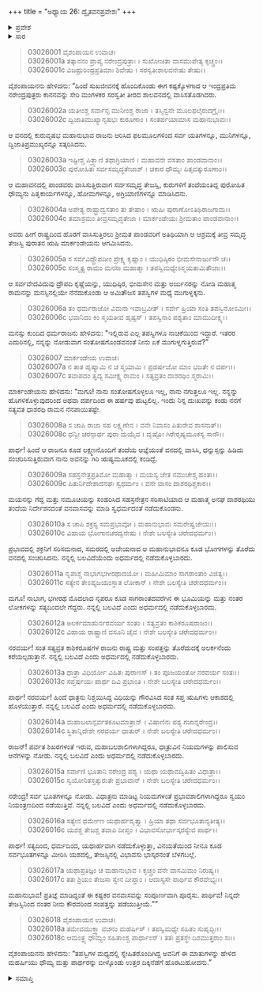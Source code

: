 +++
title = "ಅಧ್ಯಾಯ 26: ದ್ವೈತವನಪ್ರವೇಶಃ"
+++

<details><summary>ಪ್ರವೇಶ</summary>


।।   ಓಂ ಓಂ ನಮೋ ನಾರಾಯಣಾಯ।।   ಶ್ರೀ ವೇದವ್ಯಾಸಾಯ ನಮಃ ।।

ಶ್ರೀ ಕೃಷ್ಣದ್ವೈಪಾಯನ ವೇದವ್ಯಾಸ ವಿರಚಿತ  

**ಶ್ರೀ ಮಹಾಭಾರತ**

**ಆರಣ್ಯಕ ಪರ್ವ**

**ಕೈರಾತ ಪರ್ವ**

**ಅಧ್ಯಾಯ 26**

</details>


<details><summary>ಸಾರ</summary>

ಸರಸ್ವತೀ ತೀರದ ಶಾಲವನದಲ್ಲಿ ವಾಸಿಸುತ್ತಿರುವಾಗ ಯಧಿಷ್ಠಿರನನ್ನು ಕಾಣಲು ಮುನಿ ಮಾರ್ಕಂಡೇಯನು ಆಗಮಿಸಿದ್ದುದು (1-4). ಮುನಿಯು ಪಾಂಡವರನ್ನು ನೋಡಿ ಮುನಿಯು ಮುಗುಳ್ನಕ್ಕಿದುದು (5); ಯುಧಿಷ್ಠಿರನು ಕಾರಣವನ್ನು ಕೇಳಿದುದು (6). ಶ್ರೀರಾಮನನ್ನು ನೆನಪಿಸಿಕೊಂಡು ಮುಗುಳ್ನಕ್ಕೆನೆಂದೂ, ಬಲವಿದೆಯೆಂದು ಅಧರ್ಮದಲ್ಲಿ ನಡೆದುಕೊಳ್ಳಬಾರದೆಂದೂ ಮಾರ್ಕಂಡೇಯನು ಹೇಳಿ ಹೊರಟುಹೋದುದು (7-19).

</details>


> 03026001 ವೈಶಂಪಾಯನ ಉವಾಚ।  
03026001a ತತ್ಕಾನನಂ ಪ್ರಾಪ್ಯ ನರೇಂದ್ರಪುತ್ರಾಃ ।
	ಸುಖೋಚಿತಾ ವಾಸಮುಪೇತ್ಯ ಕೃಚ್ಚ್ರಂ।।  
> 03026001c ವಿಜಹ್ರುರಿಂದ್ರಪ್ರತಿಮಾಃ ಶಿವೇಷು ।
	ಸರಸ್ವತೀಶಾಲವನೇಷು ತೇಷು।।   

ವೈಶಂಪಾಯನನು ಹೇಳಿದನು: “ಹಿಂದೆ ಸುಖಜೀವನಕ್ಕೆ ಹೊಂದಿಕೊಂಡು ಈಗ ಕಷ್ಟಕ್ಕೊಳಗಾದ ಆ ಇಂದ್ರಪ್ರತಿಮ ನರೇಂದ್ರಪುತ್ರರು ಕಾನನವನ್ನು ಸೇರಿ ಮಂಗಳಕರ ಸರಸ್ವತೀ ತೀರದ ಶಾಲವನದಲ್ಲಿ ವಾಸಿಸತೊಡಗಿದರು.

> 03026002a ಯತೀಂಶ್ಚ ಸರ್ವಾನ್ಸ ಮುನೀಂಶ್ಚ ರಾಜಾ ।
	ತಸ್ಮಿನ್ವನೇ ಮೂಲಫಲೈರುದಗ್ರೈಃ।।   
> 03026002c ದ್ವಿಜಾತಿಮುಖ್ಯಾನೃಷಭಃ ಕುರೂಣಾಂ ।
	ಸಂತರ್ಪಯಾಮಾಸ ಮಹಾನುಭಾವಃ।।  

ಆ ವನದಲ್ಲಿ ಕುರುವೃಷಭ ಮಹಾನುಭಾವ ರಾಜನು ಆರಿಸಿದ ಫಲಮೂಲಗಳಿಂದ ಸರ್ವ ಯತಿಗಳನ್ನೂ, ಮುನಿಗಳನ್ನೂ, ದ್ವಿಜಾತಿಪ್ರಮುಖ್ಯರನ್ನೂ ಸತ್ಕರಿಸಿದನು.

> 03026003a ಇಷ್ಟೀಶ್ಚ ಪಿತ್ರ್ಯಾಣಿ ತಥಾಗ್ರಿಯಾಣಿ ।
	ಮಹಾವನೇ ವಸತಾಂ ಪಾಂಡವಾನಾಂ।।  
> 03026003c ಪುರೋಹಿತಃ ಸರ್ವಸಮೃದ್ಧತೇಜಾಶ್ ।
	ಚಕಾರ ಧೌಮ್ಯಃ ಪಿತೃವತ್ಕುರೂಣಾಂ।।  

ಆ ಮಹಾವನದಲ್ಲಿ ಪಾಂಡವರು ವಾಸಿಸುತ್ತಿರುವಾಗ ಸರ್ವಸಮೃದ್ಧ ತೇಜಸ್ವಿ, ಕುರುಗಳಿಗೆ ತಂದೆಯಂತಿದ್ದ ಪುರೋಹಿತ ಧೌಮ್ಯನು ಪಿತೃಕಾರ್ಯಗಳನ್ನೂ, ಹೋಮಗಳನ್ನೂ, ಅಗ್ರಿಯಾಣಿಗಳನ್ನೂ ಮಾಡಿಸಿದನು.

> 03026004a ಅಪೇತ್ಯ ರಾಷ್ಟ್ರಾದ್ವಸತಾಂ ತು ತೇಷಾಂ ।
	ಋಷಿಃ ಪುರಾಣೋಽತಿಥಿರಾಜಗಾಮ।।  
> 03026004c ತಮಾಶ್ರಮಂ ತೀವ್ರಸಮೃದ್ಧತೇಜಾ ।
	ಮಾರ್ಕಂಡೇಯಃ ಶ್ರೀಮತಾಂ ಪಾಂಡವಾನಾಂ।।  

ಅವರು ಹೀಗೆ ರಾಷ್ಟ್ರದಿಂದ ಹೊರಗೆ ವಾಸಿಸುತ್ತಿರಲು ಶ್ರೀಮತ ಪಾಂಡವರಿಗೆ ಅತಿಥಿಯಾಗಿ ಆ ಆಶ್ರಮಕ್ಕೆ ತೀವ್ರ ಸಮೃದ್ಧ ತೇಜಸ್ವಿ ಪುರಾತನ ಋಷಿ ಮಾರ್ಕಂಡೇಯನು ಆಗಮಿಸಿದನು.

> 03026005a ಸ ಸರ್ವವಿದ್ದ್ರೌಪದೀಂ ಪ್ರೇಕ್ಷ್ಯ ಕೃಷ್ಣಾಂ ।
	ಯುಧಿಷ್ಠಿರಂ ಭೀಮಸೇನಾರ್ಜುನೌ ಚ।।  
> 03026005c ಸಂಸ್ಮೃತ್ಯ ರಾಮಂ ಮನಸಾ ಮಹಾತ್ಮಾ ।
	ತಪಸ್ವಿಮಧ್ಯೇಽಸ್ಮಯತಾಮಿತೌಜಾಃ।।  

ಆ ಸರ್ವವೇದವಿದುವು ದ್ರೌಪದಿ ಕೃಷ್ಣೆಯನ್ನು, ಯುಧಿಷ್ಠಿರ, ಭೀಮಸೇನ ಮತ್ತು ಅರ್ಜುನರನ್ನು ನೋಡಿ ಮಹಾತ್ಮ ರಾಮನನ್ನು ಮನಸ್ಸಿನಲ್ಲಿಯೇ ನೆನೆದುಕೊಂಡು ಆ ಅಮಿತೌಜಸ ತಪಸ್ವಿಗಳ ಮಧ್ಯೆ ಮುಗುಳ್ನಕ್ಕನು.

> 03026006a ತಂ ಧರ್ಮರಾಜೋ ವಿಮನಾ ಇವಾಬ್ರವೀತ್ ।
	ಸರ್ವೇ ಹ್ರಿಯಾ ಸಂತಿ ತಪಸ್ವಿನೋಽಮೀ।।  
> 03026006c ಭವಾನಿದಂ ಕಿಂ ಸ್ಮಯತೀವ ಹೃಷ್ಟಸ್ ।
	ತಪಸ್ವಿನಾಂ ಪಶ್ಯತಾಂ ಮಾಮುದೀಕ್ಷ್ಯ।।  

ಮನಸ್ಸು ಕುಂದಿದ ಧರ್ಮರಾಜನು ಹೇಳಿದನು: "ಇಲ್ಲಿರುವ ಎಲ್ಲ ತಪಸ್ವಿಗಳೂ ನಾಚಿಕೆಯಿಂದ ಇದ್ದಾರೆ. ಇತರರ ಎದುರಿನಲ್ಲಿ, ನನ್ನನ್ನು ನೋಡುವಾಗ ಸಂತೋಷಗೊಂಡವನಂತೆ ನೀನು ಏಕೆ ಮುಗುಳ್ನಗುತ್ತಿರುವೆ?”

> 03026007 ಮಾರ್ಕಂಡೇಯ ಉವಾಚ।  
03026007a ನ ತಾತ ಹೃಷ್ಯಾಮಿ ನ ಚ ಸ್ಮಯಾಮಿ ।
	ಪ್ರಹರ್ಷಜೋ ಮಾಂ ಭಜತೇ ನ ದರ್ಪಃ।।  
> 03026007c ತವಾಪದಂ ತ್ವದ್ಯ ಸಮೀಕ್ಷ್ಯ ರಾಮಂ ।
	ಸತ್ಯವ್ರತಂ ದಾಶರಥಿಂ ಸ್ಮರಾಮಿ।।  

ಮಾರ್ಕಂಡೇಯನು ಹೇಳಿದನು: “ಮಗೂ! ನಾನು ಸಂತೋಷಗೊಳ್ಳಲೂ ಇಲ್ಲ, ನಾನು ನಗುತ್ತಲೂ ಇಲ್ಲ. ನನ್ನನ್ನು ಹೊಗಳಿಕೊಳ್ಳುವುದರಿಂದ ಅಥವಾ ದರ್ಪದಿಂದ ಈ ಹರ್ಷವು ಹುಟ್ಟಲಿಲ್ಲ. ಇಂದು ನಿನ್ನ ದುಃಖವನ್ನು ಕಂಡು ನನಗೆ ಸತ್ಯವತ ಧಾಶರಥಿ ರಾಮನ ನೆನಪಾಯಿತಷ್ಟೇ.

> 03026008a ಸ ಚಾಪಿ ರಾಜಾ ಸಹ ಲಕ್ಷ್ಮಣೇನ ।
	ವನೇ ನಿವಾಸಂ ಪಿತುರೇವ ಶಾಸನಾತ್।।  
> 03026008c ಧನ್ವೀ ಚರನ್ಪಾರ್ಥ ಪುರಾ ಮಯೈವ ।
	ದೃಷ್ಟೋ ಗಿರೇರೃಷ್ಯಮೂಕಸ್ಯ ಸಾನೌ।।  

ಪಾರ್ಥ! ಹಿಂದೆ ಆ ರಾಜನೂ ಕೂಡ ಲಕ್ಷ್ಮಣನೊಂದಿಗೆ ತಂದೆಯ ಆಜ್ಞೆಯಂತೆ ವನದಲ್ಲಿ ವಾಸಿಸಿ, ಧನ್ನುಸ್ಸನ್ನು ಹಿಡಿದು ಸಂಚರಿಸಿಸುತ್ತಿರುವಾಗ ನಾನು ಅವನನ್ನು ಗಿರಿ ಋಷ್ಯಮೂಕದಲ್ಲಿ ಕಂಡಿದ್ದೆ.

> 03026009a ಸಹಸ್ರನೇತ್ರಪ್ರತಿಮೋ ಮಹಾತ್ಮಾ ।
	ಮಯಸ್ಯ ಜೇತ ನಮುಚೇಶ್ಚ ಹಂತಾ।।  
> 03026009c ಪಿತುರ್ನಿದೇಶಾದನಘಃ ಸ್ವಧರ್ಮಂ ।
	ವನೇ ವಾಸಂ ದಾಶರಥಿಶ್ಚಕಾರ।।  

ಮಯನನ್ನು ಗೆದ್ದ ಮತ್ತು ನಮೂಚಿಯನ್ನು ಸಂಹರಿಸಿದ ಸಹಸ್ರನೇತ್ರನ ಸರಿಸಾಟಿಯಾದ ಆ ಮಹಾತ್ಮ ಅನಘ ದಾಶರಥಿಯು ತಂದೆಯ ನಿರ್ದೇಶನದಂತೆ ವನವಾಸವನ್ನು ಮಾಡಿ ಸ್ವಧರ್ಮದಂತೆ ನಡೆದುಕೊಂಡನು.

> 03026010a ಸ ಚಾಪಿ ಶಕ್ರಸ್ಯ ಸಮಪ್ರಭಾವೋ ।
	ಮಹಾನುಭಾವಃ ಸಮರೇಷ್ವಜೇಯಃ।।   
> 03026010c ವಿಹಾಯ ಭೋಗಾನಚರದ್ವನೇಷು ।
	ನೇಶೇ ಬಲಸ್ಯೇತಿ ಚರೇದಧರ್ಮಂ।।  

ಪ್ರಭಾವದಲ್ಲಿ ಶಕ್ರನಿಗೆ ಸರಿಸಮನಾದ, ಸಮರದಲ್ಲಿ ಅಜೇಯನಾದ ಆ ಮಹಾನುಭಾವನೂ ಕೂಡ ಭೋಗಗಳನ್ನು ತೊರೆದು ವನದಲ್ಲಿ ಸಂಚರಿಸಿದನು. ನನ್ನಲ್ಲಿ ಬಲವಿದೆಯೆಂದು ಅಧರ್ಮದಲ್ಲಿ ನಡೆದುಕೊಳ್ಳಬಾರದು.

> 03026011a ನೃಪಾಶ್ಚ ನಾಭಾಗಭಗೀರಥಾದಯೋ ।
	ಮಹೀಮಿಮಾಂ ಸಾಗರಾಂತಾಂ ವಿಜಿತ್ಯ।।  
> 03026011c ಸತ್ಯೇನ ತೇಽಪ್ಯಜಯಂಸ್ತಾತ ಲೋಕಾನ್ ।
	ನೇಶೇ ಬಲಸ್ಯೇತಿ ಚರೇದಧರ್ಮಂ।।  

ಮಗೂ! ನಾಭಾಗ, ಭಗೀರಥ ಮೊದಲಾದ ನೃಪರೂ ಕೂಡ ಸಾಗರಾಂತದವರೆಗಿನ ಈ ಭೂಮಿಯನ್ನು ಮತ್ತು ನಂತರ ಲೋಕಗಳನ್ನು ಸತ್ಯದಿಂದಲೇ ಗೆದ್ದರು. ನನ್ನಲ್ಲಿ ಬಲವಿದೆ ಎಂದು ಅಧರ್ಮದಲ್ಲಿ ನಡೆದುಕೊಳ್ಳಬಾರದು.

> 03026012a ಅಲರ್ಕಮಾಹುರ್ನರವರ್ಯ ಸಂತಂ ।
	ಸತ್ಯವ್ರತಂ ಕಾಶಿಕರೂಷರಾಜಂ।।  
> 03026012c ವಿಹಾಯ ರಾಷ್ಟ್ರಾಣಿ ವಸೂನಿ ಚೈವ ।
	ನೇಶೇ ಬಲಸ್ಯೇತಿ ಚರೇದಧರ್ಮಂ।।  

ನರವರ್ಯ! ಸಂತ ಸತ್ಯವ್ರತ ಕಾಶಿಕರೂಷಗಳ ರಾಜನು ರಾಷ್ಟ್ರ ಮತ್ತು ಸಂಪತ್ತನ್ನು ತೊರೆದುದಕ್ಕೆ ಅಲರ್ಕನೆಂದು ಕರೆಯಲ್ಪಡುತ್ತಾನೆ. ನನ್ನಲ್ಲಿ ಬಲವಿದೆ ಎಂದು ಅಧರ್ಮದಲ್ಲಿ ನಡೆದುಕೊಳ್ಳಬಾರದು.

> 03026013a ಧಾತ್ರಾ ವಿಧಿರ್ಯೋ ವಿಹಿತಃ ಪುರಾಣಸ್ ।
	ತಂ ಪೂಜಯಂತೋ ನರವರ್ಯ ಸಂತಃ।।  
> 03026013c ಸಪ್ತರ್ಷಯಃ ಪಾರ್ಥ ದಿವಿ ಪ್ರಭಾಂತಿ ।
	ನೇಶೇ ಬಲಸ್ಯೇತಿ ಚರೇದಧರ್ಮಂ।।   

ಪಾರ್ಥ! ನರವರ್ಯ! ಹಿಂದೆ ಧಾತ್ರನು ನಿಶ್ಚಯಿಸಿದ್ದ ವಿಧಿಯನ್ನು ಗೌರವಿಸಿದ ಸಂತ ಸಪ್ತ ಋಷಿಗಳು ಆಕಾಶದಲ್ಲಿ ಹೊಳೆಯುತ್ತಾರೆ. ನನ್ನಲ್ಲಿ ಬಲವಿದೆ ಎಂದು ಅಧರ್ಮದಲ್ಲಿ ನಡೆದುಕೊಳ್ಳಬಾರದು.

> 03026014a ಮಹಾಬಲಾನ್ಪರ್ವತಕೂಟಮಾತ್ರಾನ್ ।
	ವಿಷಾಣಿನಃ ಪಶ್ಯ ಗಜಾನ್ನರೇಂದ್ರ।।  
> 03026014c ಸ್ಥಿತಾನ್ನಿದೇಶೇ ನರವರ್ಯ ಧಾತುರ್ ।
	ನೇಶೇ ಬಲಸ್ಯೇತಿ ಚರೇದಧರ್ಮಂ।।  

ರಾಜನ್! ಪರ್ವತ ಶಿಖರಗಳಂತೆ ಇರುವ, ಮಹಾಬಲಶಾಲಿಗಳಾಗಿದ್ದರೂ, ಧಾತ್ರುವಿನ ನಿಯಮಗಳನ್ನು ಪಾಲಿಸುವ ಆನೆಗಳನ್ನು ನೋಡು. ನನ್ನಲ್ಲಿ ಬಲವಿದೆ ಎಂದು ಅಧರ್ಮದಲ್ಲಿ ನಡೆದುಕೊಳ್ಳಬಾರದು.

> 03026015a ಸರ್ವಾಣಿ ಭೂತಾನಿ ನರೇಂದ್ರ ಪಶ್ಯ ।
	ಯಥಾ ಯಥಾವದ್ವಿಹಿತಂ ವಿಧಾತ್ರಾ।।  
> 03026015c ಸ್ವಯೋನಿತಸ್ತತ್ಕುರುತೇ ಪ್ರಭಾವಾನ್ ।
	ನೇಶೇ ಬಲಸ್ಯೇತಿ ಚರೇದಧರ್ಮಂ।।  

ನರೇಂದ್ರ! ಸರ್ವ ಭೂತಗಳನ್ನೂ ನೋಡು. ವಿಧಾತ್ರನು ಮಾಡಿಟ್ಟ ನಿಯಮಗಳಂತೆ ಪ್ರಭಾವಶಾಲಿಗಳಾಗಿದ್ದರೂ ಸ್ವಯಂ ನಿಯಂತ್ರಣದಿಂದ ನಡೆಯುತ್ತಿವೆ. ನನ್ನಲ್ಲಿ ಬಲವಿದೆ ಎಂದು ಅಧರ್ಮದಲ್ಲಿ ನಡೆದುಕೊಳ್ಳಬಾರದು.

> 03026016a ಸತ್ಯೇನ ಧರ್ಮೇಣ ಯಥಾರ್ಹವೃತ್ತ್ಯಾ ।
	ಹ್ರಿಯಾ ತಥಾ ಸರ್ವಭೂತಾನ್ಯತೀತ್ಯ।।  
> 03026016c ಯಶಶ್ಚ ತೇಜಶ್ಚ ತವಾಪಿ ದೀಪ್ತಂ ।
	ವಿಭಾವಸೋರ್ಭಾಸ್ಕರಸ್ಯೇವ ಪಾರ್ಥ।।  

ಪಾರ್ಥ! ಸತ್ಯದಿಂದ, ಧರ್ಮದಿಂದ, ಯಥಾರ್ಹವಾಗಿ ನಡೆದುಕೊಳ್ಳುತ್ತಾ, ವಿನಯತೆಯಿಂದ ನೀನೂ ಕೂಡ ಸರ್ವಭೂತಗಳನ್ನೂ ಮೀರಿಸಿ ಯಶದಲ್ಲಿ, ತೇಜಸ್ಸಿನಲ್ಲಿ ವಿಭಾವಸು ಭಾಸ್ಕರನಂತೆ ಬೆಳಗಬಲ್ಲೆ.

> 03026017a ಯಥಾಪ್ರತಿಜ್ಞಂ ಚ ಮಹಾನುಭಾವ ।
	ಕೃಚ್ಚ್ರಂ ವನೇ ವಾಸಮಿಮಂ ನಿರುಷ್ಯ।।  
> 03026017c ತತಃ ಶ್ರಿಯಂ ತೇಜಸಾ ಸ್ವೇನ ದೀಪ್ತಾಂ ।
	ಆದಾಸ್ಯಸೇ ಪಾರ್ಥಿವ ಕೌರವೇಭ್ಯಃ।।  

ಮಹಾನುಭಾವ! ಪ್ರತಿಜ್ಞೆ ಮಾಡಿದ್ದಂತೆ ಈ ಕಷ್ಟಕರ ವನವಾಸವನ್ನು ಸಂಪೂರ್ಣವಾಗಿ ಪೂರೈಸು. ಪಾರ್ಥಿವ! ನಿನ್ನದೇ ತೇಜಸ್ಸಿನಿಂದ ನಂತರ ನೀನು ಕೌರವರಿಂದ ಸಂಪತ್ತನ್ನು ಪಡೆಯುತ್ತೀಯೆ.””

> 03026018 ವೈಶಂಪಾಯನ ಉವಾಚ।  
03026018a ತಮೇವಮುಕ್ತ್ವಾ ವಚನಂ ಮಹರ್ಷಿಸ್ ।
	ತಪಸ್ವಿಮಧ್ಯೇ ಸಹಿತಂ ಸುಹೃದ್ಭಿಃ।।  
> 03026018c ಆಮಂತ್ರ್ಯ ಧೌಮ್ಯಂ ಸಹಿತಾಂಶ್ಚ ಪಾರ್ಥಾಂಸ್ ।
	ತತಃ ಪ್ರತಸ್ಥೇ ದಿಶಮುತ್ತರಾಂ ಸಃ।।  

ವೈಶಂಪಾಯನನು ಹೇಳಿದನು: “ತಪಸ್ವಿಗಳ ಮಧ್ಯದಲ್ಲಿ ಸ್ನೇಹಿತರೊಂದಿಗಿದ್ದ ಅವನಿಗೆ ಈ ಮಾತುಗಳನ್ನು ಹೇಳಿದ ಮಹರ್ಷಿಯು ಧೌಮ್ಯ ಮತ್ತು ಪಾರ್ಥರನ್ನು ಬೀಳ್ಕೊಂಡು ಉತ್ತರ ದಿಕ್ಕಿನೆಡೆಗೆ ಹೊರಟುಹೋದನು.”

<details><summary>ಸಮಾಪ್ತಿ</summary>


ಇತಿ ಶ್ರೀ ಮಹಾಭಾರತೇ ಆರಣ್ಯಕಪರ್ವಣಿ ಕೈರಾತಪರ್ವಣಿ ದ್ವೈತವನಪ್ರವೇಶೇ ಷಡ್‌ವಿಂಶೋಽಧ್ಯಾಯಃ।  
ಇದು ಶ್ರೀ ಮಹಾಭಾರತದಲ್ಲಿ ಆರಣ್ಯಕಪರ್ವದಲ್ಲಿ ಕೈರಾತಪರ್ವದಲ್ಲಿ ದ್ವೈತವನಪ್ರವೇಶದಲ್ಲಿ ಇಪ್ಪತ್ತಾರನೆಯ ಅಧ್ಯಾಯವು.


</details>
